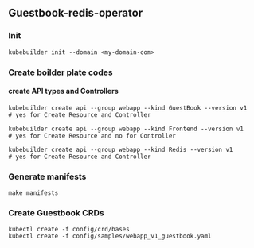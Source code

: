 ## Guestbook-redis-operator

### Init
```
kubebuilder init --domain <my-domain-com> 
```

### Create boilder plate codes

#### create API types and Controllers
```
kubebuilder create api --group webapp --kind GuestBook --version v1
# yes for Create Resource and Controller

kubebuilder create api --group webapp --kind Frontend --version v1
# yes for Create Resource and no for Controller

kubebuilder create api --group webapp --kind Redis --version v1
# yes for Create Resource and Controller

```

### Generate manifests
```
make manifests
```

### Create Guestbook CRDs
```
kubectl create -f config/crd/bases
kubectl create -f config/samples/webapp_v1_guestbook.yaml
```
